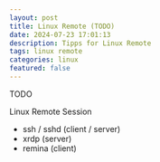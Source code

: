 ```yaml
---
layout: post
title: Linux Remote (TODO)
date: 2024-07-23 17:01:13
description: Tipps for Linux Remote 
tags: linux remote
categories: linux
featured: false
---
```


TODO 

Linux Remote Session
- ssh / sshd (client / server)
- xrdp (server)
- remina (client)
